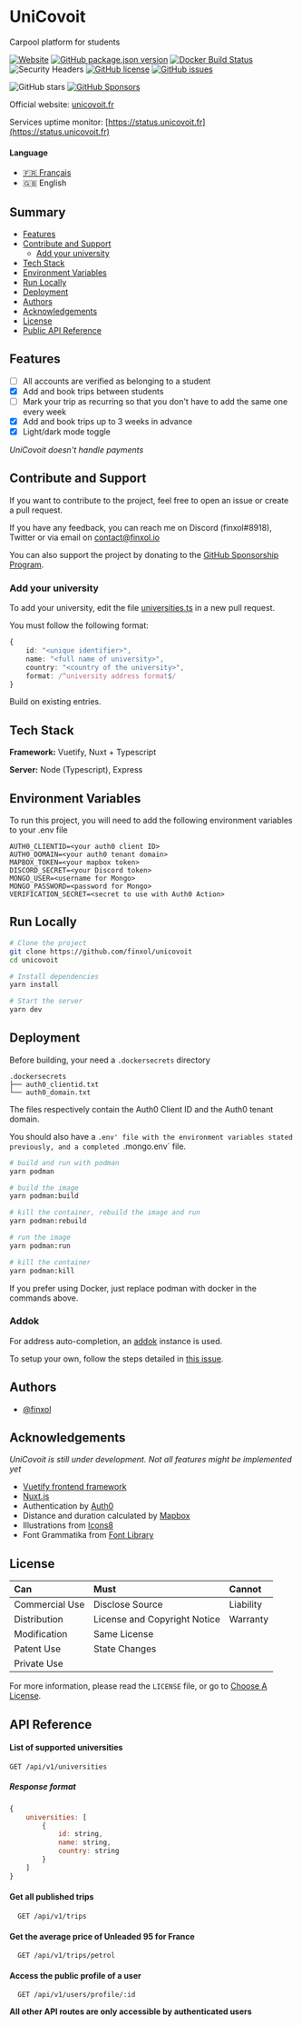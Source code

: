 # UniCovoit

Carpool platform for students

[![Website](https://img.shields.io/website?down_color=lightgrey&down_message=offline&label=unicovoit&up_color=green&up_message=online&url=https%3A%2F%2Fcovoit.ozna.me)](https://status.unicovoit.fr)
[![GitHub package.json version](https://img.shields.io/github/package-json/v/finxol/unicovoit)](https://github.com/finxol/unicovoit/releases/)
[![Docker Build Status](https://github.com/finxol/unicovoit/actions/workflows/docker-image.yml/badge.svg)](https://github.com/finxol/unicovoit/actions/workflows/docker-image.yml)
![Security Headers](https://img.shields.io/security-headers?url=https%3A%2F%2Fcovoit.ozna.me)
[![GitHub license](https://img.shields.io/github/license/finxol/unicovoit)](https://github.com/finxol/unicovoit/blob/main/LICENSE)
[![GitHub issues](https://img.shields.io/github/issues/finxol/unicovoit)](https://github.com/finxol/unicovoit/issues)

![GitHub stars](https://img.shields.io/github/stars/finxol/unicovoit)
[![GitHub Sponsors](https://img.shields.io/github/sponsors/finxol)](https://github.com/sponsors/finxol)

Official website: [unicovoit.fr](https://unicovoit.fr)

Services uptime monitor: [https://status.unicovoit.fr](https://status.unicovoit.fr)

#### Language

- [🇫🇷 Français](/README.md)
- 🇬🇧 English

## Summary

- [Features](#features)
- [Contribute and Support](#contribute-and-support)
  - [Add your university](#add-your-university)
- [Tech Stack](#tech-stack)
- [Environment Variables](#environment-variables)
- [Run Locally](#run-locally)
- [Deployment](#deployment)
- [Authors](#authors)
- [Acknowledgements](#acknowledgements)
- [License](#license)
- [Public API Reference](#api-reference)

## Features

- [ ] All accounts are verified as belonging to a student
- [x] Add and book trips between students
- [ ] Mark your trip as recurring so that you don't have to add the same one every week
- [x] Add and book trips up to 3 weeks in advance
- [x] Light/dark mode toggle

*UniCovoit doesn't handle payments*

## Contribute and Support

If you want to contribute to the project, feel free to open an issue or create a pull request.

If you have any feedback, you can reach me on Discord (finxol#8918), Twitter or via email on contact@finxol.io

You can also support the project by donating to the [GitHub Sponsorship Program](https://github.com/sponsors/finxol).

### Add your university

To add your university, edit the file [universities.ts](api/universities.ts) in a new pull request.

You must follow the following format:

```typescript
{
    id: "<unique identifier>",
    name: "<full name of university>",
    country: "<country of the university>",
    format: /^university address format$/
}
```

Build on existing entries.

## Tech Stack

**Framework:** Vuetify, Nuxt + Typescript

**Server:** Node (Typescript), Express

## Environment Variables

To run this project, you will need to add the following environment variables to your .env file

```env
AUTH0_CLIENTID=<your auth0 client ID>
AUTH0_DOMAIN=<your auth0 tenant domain>
MAPBOX_TOKEN=<your mapbox token>
DISCORD_SECRET=<your Discord token>
MONGO_USER=<username for Mongo>
MONGO_PASSWORD=<password for Mongo>
VERIFICATION_SECRET=<secret to use with Auth0 Action>
```

## Run Locally

```bash
# Clone the project
git clone https://github.com/finxol/unicovoit
cd unicovoit

# Install dependencies
yarn install

# Start the server
yarn dev
```

## Deployment

Before building, your need a `.dockersecrets` directory

```
.dockersecrets
├── auth0_clientid.txt
└── auth0_domain.txt
```

The files respectively contain the Auth0 Client ID and the Auth0 tenant domain.

You should also have a `.env' file with the environment variables stated previously,
and a completed `.mongo.env` file.

```bash
# build and run with podman
yarn podman

# build the image 
yarn podman:build

# kill the container, rebuild the image and run 
yarn podman:rebuild

# run the image
yarn podman:run

# kill the container
yarn podman:kill
```

If you prefer using Docker, just replace podman with docker in the commands above.

### Addok

For address auto-completion, an [addok](https://github.com/BaseAdresseNationale/addok-docker) instance is used.

To setup your own, follow the steps detailed in [this issue](https://github.com/finxol/unicovoit/issues/3#issuecomment-1168000850).

## Authors

- [@finxol](https://www.github.com/finxol)

## Acknowledgements

*UniCovoit is still under development. Not all features might be implemented yet*

- [Vuetify frontend framework](https://vuetifyjs.com)
- [Nuxt.js](https://nuxtjs.org)
- Authentication by [Auth0](https://auth0.com)
- Distance and duration calculated by [Mapbox](https://www.mapbox.com)
- Illustrations from [Icons8](https://icons8.com/)
- Font Grammatika from [Font Library](https://fontlibrary.org/en/font/grammatika)

## License

| Can            | Must                         | Cannot    |
|:---------------|:-----------------------------|:----------|
| Commercial Use | Disclose Source              | Liability |
| Distribution   | License and Copyright Notice | Warranty  |
| Modification   | Same License                 |           |
| Patent Use     | State Changes                |           |
| Private Use    |                              |           |

For more information, please read the `LICENSE` file, or go to
[Choose A License](https://choosealicense.com/licenses/agpl-3.0/).

## API Reference

#### List of supported universities

```http request
GET /api/v1/universities
```

##### Response format

```js
{
    universities: [
        {
            id: string,
            name: string,
            country: string
        }
    ]
}
```
#### Get all published trips

```http request
  GET /api/v1/trips
```

#### Get the average price of Unleaded 95 for France

```http request
  GET /api/v1/trips/petrol
```

#### Access the public profile of a user

```http request
  GET /api/v1/users/profile/:id
```

**All other API routes are only accessible by authenticated users**

